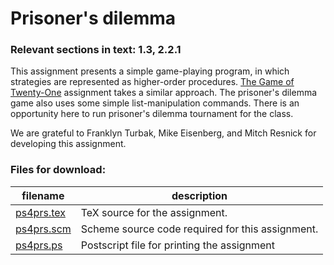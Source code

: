 # Prisoner's dilemma

### Relevant sections in text: 1.3, 2.2.1

This assignment presents a simple game-playing program, in which strategies are represented as higher-order procedures. [The Game of Twenty-One](../ps2tw1/readme.html) assignment takes a similar approach. The prisoner's dilemma game also uses some simple list-manipulation commands. There is an opportunity here to run prisoner's dilemma tournament for the class.

We are grateful to Franklyn Turbak, Mike Eisenberg, and Mitch Resnick for developing this assignment.

### Files for download:

| filename | description |
| --- | --- |
| [ps4prs.tex](ps4prs.tex) | TeX source for the assignment. |
| [ps4prs.scm](ps4prs.scm) | Scheme source code required for this assignment. |
| [ps4prs.ps](ps4prs.ps) | Postscript file for printing the assignment |